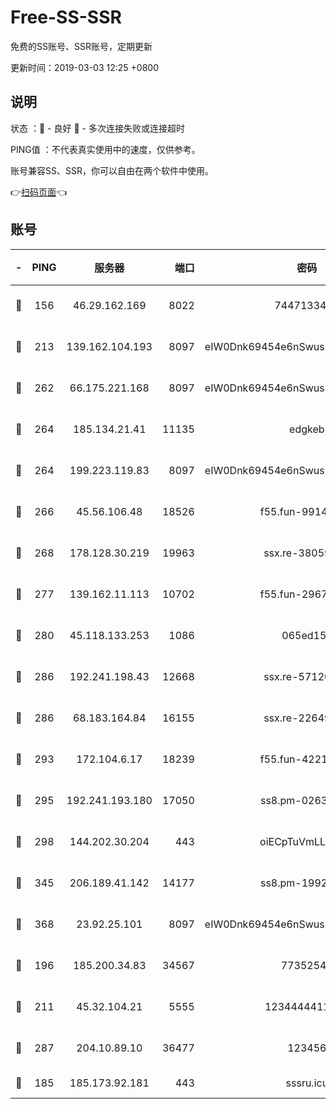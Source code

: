 # Free-SS-SSR

免费的SS账号、SSR账号，定期更新

更新时间：2019-03-03 12:25 +0800

## 说明

状态     ：🙂 - 良好 🙁 - 多次连接失败或连接超时

PING值   ：不代表真实使用中的速度，仅供参考。

账号兼容SS、SSR，你可以自由在两个软件中使用。

👉[扫码页面](https://liesauer.github.io/free-ss-ssr.github.io/)👈

## 账号

|-|PING|服务器|端口|密码|加密方式|区域|
|:----:|:----:|:-----:|-----:|:----:|:----:|:----:|
|🙂|156|46.29.162.169|8022|7447133485|aes-256-cfb|RU|
|🙂|213|139.162.104.193|8097|eIW0Dnk69454e6nSwuspv9DmS201tQ0D|aes-256-cfb|JP|
|🙂|262|66.175.221.168|8097|eIW0Dnk69454e6nSwuspv9DmS201tQ0D|aes-256-cfb|US|
|🙂|264|185.134.21.41|11135|edgkeb|aes-256-cfb|GB|
|🙂|264|199.223.119.83|8097|eIW0Dnk69454e6nSwuspv9DmS201tQ0D|aes-256-cfb|US|
|🙂|266|45.56.106.48|18526|f55.fun-99140423|aes-256-cfb|US|
|🙂|268|178.128.30.219|19963|ssx.re-38059687|aes-256-cfb|SG|
|🙂|277|139.162.11.113|10702|f55.fun-29670357|aes-256-cfb|SG|
|🙂|280|45.118.133.253|1086|065ed15a|aes-256-cfb|SG|
|🙂|286|192.241.198.43|12668|ssx.re-57120332|aes-256-cfb|US|
|🙂|286|68.183.164.84|16155|ssx.re-22649975|aes-256-cfb|US|
|🙂|293|172.104.6.17|18239|f55.fun-42215388|aes-256-cfb|US|
|🙂|295|192.241.193.180|17050|ss8.pm-02632240|aes-256-cfb|US|
|🙂|298|144.202.30.204|443|oiECpTuVmLLxk4Ts|aes-256-cfb|US|
|🙂|345|206.189.41.142|14177|ss8.pm-19928527|aes-256-cfb|SG|
|🙂|368|23.92.25.101|8097|eIW0Dnk69454e6nSwuspv9DmS201tQ0D|aes-256-cfb|US|
|🙂|196|185.200.34.83|34567|77352549|aes-256-cfb|US|
|🙂|211|45.32.104.21|5555|1234444411111|aes-256-cfb|SG|
|🙂|287|204.10.89.10|36477|123456|aes-256-cfb|US|
|🙁|185|185.173.92.181|443|sssru.icu|rc4-md5|RU|
